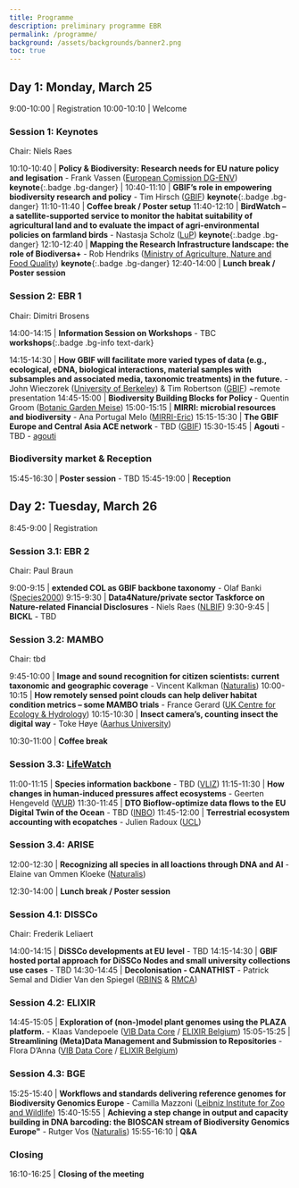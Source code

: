 ```yaml
---
title: Programme
description: preliminary programme EBR
permalink: /programme/
background: /assets/backgrounds/banner2.png
toc: true
---
```


<style>
  .table td:first-of-type {
    width: 20%;
  }
</style>

## Day 1: Monday, March 25

 9:00-10:00 | Registration
10:00-10:10 | Welcome

### Session 1: Keynotes

Chair: Niels Raes

10:10-10:40 | **Policy & Biodiversity: Research needs for EU nature policy and legisation** - Frank Vassen ([European Comission DG-ENV](https://environment.ec.europa.eu/index_en)) **keynote**{:.badge .bg-danger} |
10:40-11:10 | **GBIF’s role in empowering biodiversity research and policy** - Tim Hirsch ([GBIF](www.gbif.org)) **keynote**{:.badge .bg-danger}
11:10-11:40 | **Coffee break / Poster setup** <i class="fas fa-coffee"></i>
11:40-12:10 | **BirdWatch – a satellite-supported service to monitor the habitat suitability of agricultural land and to evaluate the impact of agri-environmental policies on farmland birds** - Nastasja Scholz ([LuP](https://www.lup-umwelt.de/)) **keynote**{:.badge .bg-danger}
12:10-12:40 | **Mapping the Research Infrastructure landscape: the role of Biodiversa+** - Rob Hendriks ([Ministry of Agriculture, Nature and Food Quality](https://www.government.nl/ministries/ministry-of-agriculture-nature-and-food-quality)) **keynote**{:.badge .bg-danger}
12:40-14:00 | **Lunch break / Poster session** <i class="fas fa-coffee"></i>

### Session 2: EBR 1

Chair: Dimitri Brosens

14:00-14:15 | **Information Session on Workshops** - TBC **workshops**{:.badge .bg-info text-dark}

14:15-14:30 | **How GBIF will facilitate more varied types of data (e.g., ecological, eDNA, biological interactions, material samples with subsamples and associated media, taxonomic treatments) in the future.** - John Wieczorek ([University of Berkeley](https://www.berkeley.edu/)) & Tim Robertson ([GBIF](www.gbif.org)) ~remote presentation
14:45-15:00 | **Biodiversity Building Blocks for Policy** - Quentin Groom ([Botanic Garden Meise](https://www.plantentuinmeise.be/en))
15:00-15:15 | **MIRRI: microbial resources and biodiversity** - Ana Portugal Melo ([MIRRI-Eric](https://www.mirri.org/))
15:15-15:30 | **The GBIF Europe and Central Asia ACE network** - TBD ([GBIF](www.gbif.org))
15:30-15:45 | **Agouti** - TBD - [agouti](https://www.agouti.eu/)


### Biodiversity market & Reception <i class="fa fa-coffee"></i>

15:45-16:30 | **Poster session** - TBD
15:45-19:00 | **Reception**

## Day 2: Tuesday, March 26

 8:45-9:00 | Registration

### Session 3.1: EBR 2

Chair: Paul Braun

 9:00-9:15 | **extended COL as GBIF backbone taxonomy** - Olaf Banki ([Species2000](https://species2000.org/home))
 9:15-9:30 | **Data4Nature/private sector Taskforce on Nature-related Financial Disclosures** - Niels Raes ([NLBIF](https://www.nlbif.nl/))
 9:30-9:45 | **BICKL** - TBD

### Session 3.2: MAMBO

Chair: tbd

 9:45-10:00 | **Image and sound recognition for citizen scientists: current taxonomic and geographic coverage** - Vincent Kalkman ([Naturalis](https://www.naturalis.nl/en/modern-approaches-to-monitoring-of-biodiversity-mambo))
10:00-10:15 | **How remotely sensed point clouds can help deliver habitat condition metrics – some MAMBO trials** - France Gerard ([UK Centre for Ecology & Hydrology](https://www.ceh.ac.uk/))
10:15-10:30 | **Insect camera’s, counting insect the digital way** - Toke Høye ([Aarhus University](https://international.au.dk/))

10:30-11:00 | **Coffee break** <i class="fas fa-coffee"></i>

### Session 3.3: [LifeWatch](www.lifewatch.eu)

11:00-11:15 | **Species information backbone** - TBD ([VLIZ](www.vliz.be))
11:15-11:30 | **How changes in human-induced pressures affect ecosystems** - Geerten Hengeveld ([WUR](www.wur.nl))
11:30-11:45 | **DTO Bioflow-optimize data flows to the EU Digital Twin of the Ocean** - TBD ([INBO](www.inbo.be))
11:45-12:00 | **Terrestrial ecosystem accounting with ecopatches** - Julien Radoux ([UCL](https://uclouvain.be/en/index.html))

### Session 3.4: ARISE

12:00-12:30 | **Recognizing all species in all loactions through DNA and AI** - Elaine van Ommen Kloeke ([Naturalis](https://www.naturalis.nl/en/science/arise-knowing-nature-in-the-netherlands))

12:30-14:00 | **Lunch break / Poster session** <i class="fas fa-coffee"></i>

### Session 4.1: DISSCo

Chair: Frederik Leliaert

14:00-14:15 | **DiSSCo developments at EU level** - TBD
14:15-14:30 | **GBIF hosted portal approach for DiSSCo Nodes and small university collections use cases** - TBD
14:30-14:45 | **Decolonisation - CANATHIST** - Patrick Semal and Didier Van den Spiegel ([RBINS](www.naturalsciences.be) & [RMCA](www.africamuseum.be))

### Session 4.2: ELIXIR

14:45-15:05 | **Exploration of (non-)model plant genomes using the PLAZA platform.** - Klaas Vandepoele ([VIB Data Core](https://datacore.sites.vib.be/en) / [ELIXIR Belgium](https://www.elixir-belgium.org/))
15:05-15:25 | **Streamlining (Meta)Data Management and Submission to Repositories** - Flora D’Anna ([VIB Data Core](https://datacore.sites.vib.be/en) / [ELIXIR Belgium](https://www.elixir-belgium.org/))

### Session 4.3: BGE

15:25-15:40 | **Workflows and standards delivering reference genomes for Biodiversity Genomics Europe** - Camilla Mazzoni ([Leibniz Institute for Zoo and Wildlife](https://www.izw-berlin.de/en/home.html))
15:40-15:55 | **Achieving a step change in output and capacity building in DNA barcoding: the BIOSCAN stream of Biodiversity Genomics Europe"** - Rutger Vos ([Naturalis](https://www.naturalis.nl/biodiversity-genomics-europe-bge))
15:55-16:10 | **Q&A** 

### Closing

16:10-16:25 | **Closing of the meeting**
